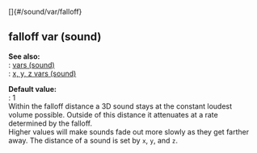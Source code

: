 []{#/sound/var/falloff}    
## falloff var (sound)    
**See also:**    
:   [vars (sound)](/ref/sound/var/var.md)    
:   [x, y, z vars (sound)](/ref/sound/var/xyz/xyz.md)    
<!-- -->    
**Default value:**    
:   1    
Within the falloff distance a 3D sound stays at the constant loudest    
volume possible. Outside of this distance it attenuates at a rate    
determined by the falloff.    
Higher values will make sounds fade out more slowly as they get farther    
away. The distance of a sound is set by `x`, `y`, and `z`.  